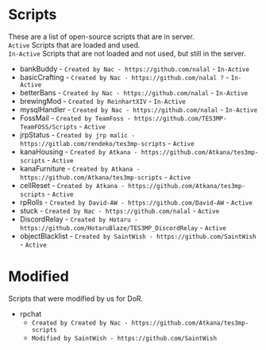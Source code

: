 Scripts
======
These are a list of open-source scripts that are in server.\
``Active`` Scripts that are loaded and used.\
``In-Active`` Scripts that are not loaded and not used, but still in the server.
* bankBuddy - ``Created by Nac - https://github.com/nalal`` - ``In-Active``
* basicCrafting - ``Created by Nac - https://github.com/nalal ?`` - ``In-Active``
* betterBans - ``Created by Nac - https://github.com/nalal`` - ``In-Active``
* brewingMod - ``Created by ReinhartXIV`` - ``In-Active``
* mysqlHandler - ``Created by Nac - https://github.com/nalal`` - ``In-Active``
* FossMail - ``Created by TeamFoss - https://github.com/TES3MP-TeamFOSS/Scripts`` - ``Active``
* jrpStatus - ``Created by jrp malic - https://gitlab.com/rendeko/tes3mp-scripts`` - ``Active``
* kanaHousing - ``Created by Atkana - https://github.com/Atkana/tes3mp-scripts`` - ``Active``
* kanaFurniture - ``Created by Atkana - https://github.com/Atkana/tes3mp-scripts`` - ``Active``
* cellReset - ``Created by Atkana - https://github.com/Atkana/tes3mp-scripts`` - ``Active``
* rpRolls - ``Created by David-AW - https://github.com/David-AW`` - ``Active``
* stuck - ``Created by Nac - https://github.com/nalal`` - ``Active``
* DiscordRelay - ``Created by Hotaru - https://github.com/HotaruBlaze/TES3MP_DiscordRelay`` - ``Active``
* objectBlacklist - ``Created by SaintWish - https://github.com/SaintWish`` - ``Active``

Modified
======
Scripts that were modified by us for DoR.
* rpchat
  * ``Created by Created by Nac - https://github.com/Atkana/tes3mp-scripts``
  * ``Modified by SaintWish - https://github.com/SaintWish``

